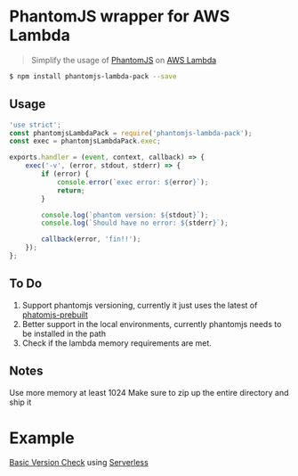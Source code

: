# PhantomJS wrapper for AWS Lambda
> Simplify the usage of [PhantomJS](http://phantomjs.org/) on [AWS Lambda](https://aws.amazon.com/lambda/)

```bash
$ npm install phantomjs-lambda-pack --save
```

## Usage
```js
'use strict';
const phantomjsLambdaPack = require('phantomjs-lambda-pack');
const exec = phantomjsLambdaPack.exec;

exports.handler = (event, context, callback) => {
    exec('-v', (error, stdout, stderr) => {
        if (error) {
            console.error(`exec error: ${error}`);
            return;
        }

        console.log(`phantom version: ${stdout}`);
        console.log(`Should have no error: ${stderr}`);

        callback(error, 'fin!!');
    });
};
```
## To Do
1. Support phantomjs versioning, currently it just uses the latest of [phatomjs-prebuilt](https://www.npmjs.com/package/phantomjs-prebuilt)
1. Better support in the local environments, currently phantomjs needs to be installed in the path
1. Check if the lambda memory requirements are met.

## Notes
Use more memory at least 1024
Make sure to zip up the entire directory and ship it

# Example
[Basic Version Check](https://github.com/justengland/phantomjs-lambda-pack/tree/master/example) using [Serverless](http://serverless.com/)


